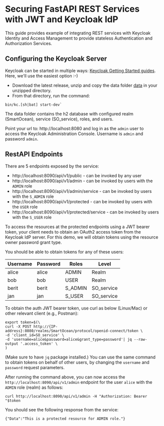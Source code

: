 Securing FastAPI REST Services with JWT and Keycloak IdP
===================================================

This guide provides example of integrating REST services with Keycloak Identity and Access Management to provide stateless Authentication and Authorization Services.

Configuring the Keycloak Server
-------------------

Keycloak can be started in multiple ways: [Keycloak Getting Started guides](https://github.com/keycloak/keycloak?tab=readme-ov-file#getting-started). Here, we'll use the easiest option :-)
- Download the latest release, unzip and copy the data folder [data](kcdb) in your unzipped directory.
- From that directory, run the command: 
```shell
bin/kc.[sh|bat] start-dev`
```
The data folder contains the h2 database with configured realm (SmartOcean), service (SO_service), roles, and users.

Point your url to: http://localhost:8080 and log in as the `admin` user to access the Keycloak Administration Console. Username is `admin` and password `admin`.

RestAPI Endpoints
---------------------

There are 5 endpoints exposed by the service:

* http://localhost:8090/api/v1/public - can be invoked by any user
* http://localhost:8090/api/v1/admin - can be invoked by users with the `ADMIN` role
* http://localhost:8090/api/v1/admin/service - can be invoked by users with the `S_ADMIN` role
* http://localhost:8090/api/v1/protected - can be invoked by users with the `USER` role
* http://localhost:8090/api/v1/protected/service - can be invoked by users with the `S_USER` role

To access the resources at the protected endpoints using a JWT bearer token, your client needs to obtain an OAuth2 access token from the Keycloak IdP server.
For this demo, we will obtain tokens using the resource owner password grant type.

You should be able to obtain tokens for any of these users:

| Username | Password | Roles        |  Level    |
|----------|----------|--------------|-----------|
| alice    | alice    | ADMIN        | Realm     |          
| bob      | bob      | USER         | Realm     |
| berit    | berit    | S_ADMIN      | SO_service|
| jan      | jan      | S_USER       | SO_service|

To obtain the auth JWT bearer token, use curl as below (Linux/Mac) or other relevant client (e.g., Postman):

```shell
export token=$(\
curl -X POST http://{IP-address}:8080/realms/SmartOcean/protocol/openid-connect/token \
-d 'client_id=SO_service' \
-d 'username=alice&password=alice&grant_type=password'| jq --raw-output '.access_token' \
)
```
(Make sure to have `jq` package installed.)
You can use the same command to obtain tokens on behalf of other users, by changing the `username` and `password` request parameters.

After running the command above, you can now access the `http://localhost:8090/api/v1/admin` endpoint
for the user `alice` with the `ADMIN` role (realm) as follows:

```shell
curl http://localhost:8090/api/v1/admin -H "Authorization: Bearer "$token
```

You should see the following response from the service:

```
{"Data":"This is a protected resource for ADMIN role."}